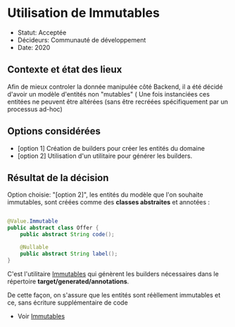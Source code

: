 # Utilisation de Immutables

* Statut: Acceptée
* Décideurs: Communauté de développement
* Date: 2020

## Contexte et état des lieux

Afin de mieux controler la donnée manipulée côté Backend, il a été décidé d'avoir un modèle d'entités non "mutables" (
Une fois instanciées ces entitées ne peuvent être altérées (sans être recréées spécifiquement par un processus ad-hoc)

## Options considérées

* [option 1] Création de builders pour créer les entités du domaine
* [option 2] Utilisation d'un utilitaire pour générer les builders.

## Résultat de la décision

Option choisie: "[option 2]", les entités du modèle que l'on souhaite immutables, sont créées comme des **classes
abstraites** et annotées :

```java

@Value.Immutable
public abstract class Offer {
	public abstract String code();

	@Nullable
	public abstract String label();
}
```

C'est l'utilitaire [Immutables](https://immutables.github.io/) qui génèrent les builders nécessaires dans le
répertoire **target/generated/annotations**.

De cette façon, on s'assure que les entités sont réèllement immutables et ce, sans écriture supplémentaire de code

* Voir [Immutables](https://immutables.github.io/)